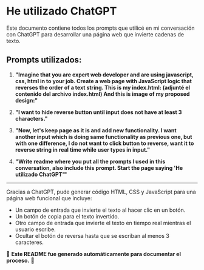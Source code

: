 # He utilizado ChatGPT

Este documento contiene todos los prompts que utilicé en mi conversación con ChatGPT para desarrollar una página web que invierte cadenas de texto.

## Prompts utilizados:

1. **"Imagine that you are expert web developer and are using javascript, css, html in to your job. Create a web page with JavaScript logic that reverses the order of a text string. This is my index.html: (adjunté el contenido del archivo index.html) And this is image of my proposed design:"**

2. **"I want to hide reverse button until input does not have at least 3 characters."**

3. **"Now, let's keep page as it is and add new functionality. I want another input which is doing same functionality as previous one, but with one difference, I do not want to click button to reverse, want it to reverse string in real time while user types in input."**

4. **"Write readme where you put all the prompts I used in this conversation, also include this prompt. Start the page saying 'He utilizado ChatGPT'"**

---

Gracias a ChatGPT, pude generar código HTML, CSS y JavaScript para una página web funcional que incluye:

- Un campo de entrada que invierte el texto al hacer clic en un botón.
- Un botón de copia para el texto invertido.
- Otro campo de entrada que invierte el texto en tiempo real mientras el usuario escribe.
- Ocultar el botón de reversa hasta que se escriban al menos 3 caracteres.

📌 **Este README fue generado automáticamente para documentar el proceso.** 🚀
